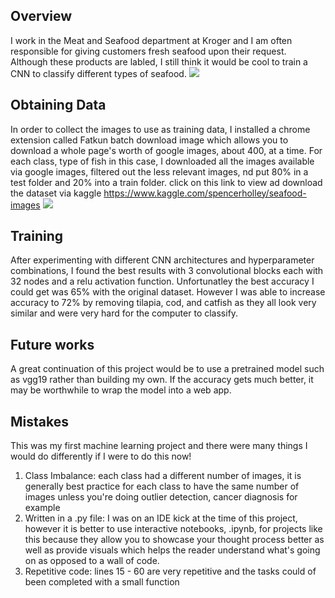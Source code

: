 ## Overview

I work in the Meat and Seafood department at Kroger and I am often responsible for giving customers fresh seafood upon their request. Although these products are labled, I still think it would be cool to train a CNN to classify different types of seafood.
<img src="Images/download.jpg/">

## Obtaining Data

In order to collect the images to use as training data, I installed a chrome extension called Fatkun batch download image which allows you to download a whole page's worth of google images, about 400, at a time. For each class, type of fish in this case, I downloaded all the images available via google images, filtered out the less relevant images, nd put 80% in a test folder and 20% into a train folder. click on this link to view ad download the dataset via kaggle https://www.kaggle.com/spencerholley/seafood-images
<img src="Images/Screenshot(4).jpg/">

## Training

After experimenting with different CNN architectures and hyperparameter combinations, I found the best results with 3 convolutional blocks each with 32 nodes and a relu activation function. Unfortunatley the best accuracy I could get was 65% with the original dataset. However I was able to increase accuracy to 72% by removing tilapia, cod, and catfish as they all look very similar and were very hard for the computer to classify.


## Future works

A great continuation of this project would be to use a pretrained model such as vgg19 rather than building my own. If the accuracy gets much better, it may be worthwhile to wrap the model into a web app.

## Mistakes 

This was my first machine learning project and there were many things I would do differently if I were to do this now!
1. Class Imbalance: each class had a different number of images, it is generally best practice for each class to have the same number of images unless you're doing outlier detection, cancer diagnosis for example
2. Written in a .py file: I was on an IDE kick at the time of this project, however it is better to use interactive notebooks, .ipynb, for projects like this because they allow you to showcase your thought process better as well as provide visuals which helps the reader understand what's going on as opposed to a wall of code.
3. Repetitive code: lines 15 - 60 are very repetitive and the tasks could of been completed with a small function
